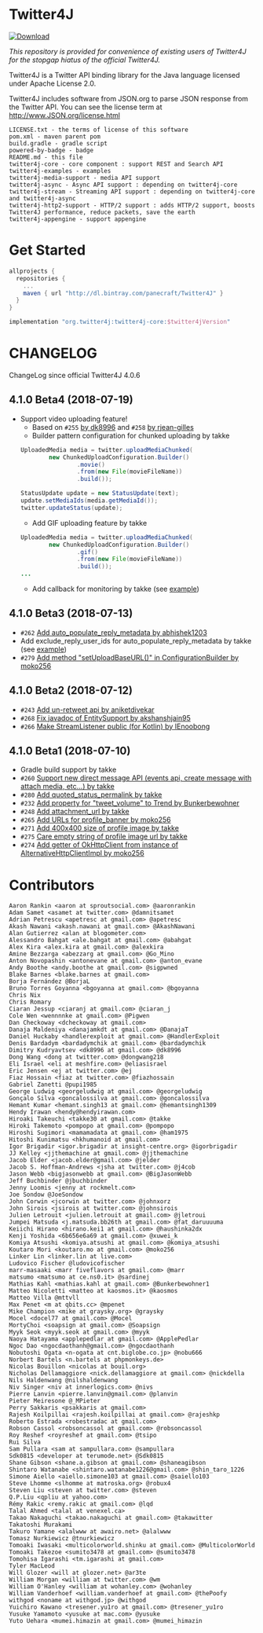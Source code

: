 Twitter4J
=========

[ ![Download](https://api.bintray.com/packages/panecraft/maven/Twitter4J/images/download.svg) ](https://bintray.com/panecraft/maven/Twitter4J/_latestVersion)

*This repository is provided for convenience of existing users of Twitter4J for the stopgap hiatus of the official Twitter4J.*


Twitter4J is a Twitter API binding library for the Java language licensed under Apache License 2.0.

Twitter4J includes software from JSON.org to parse JSON response from the Twitter API. You can see the license term at http://www.JSON.org/license.html



```
LICENSE.txt - the terms of license of this software
pom.xml - maven parent pom
build.gradle - gradle script
powered-by-badge - badge
README.md - this file
twitter4j-core - core component : support REST and Search API
twitter4j-examples - examples
twitter4j-media-support - media API support
twitter4j-async - Async API support : depending on twitter4j-core
twitter4j-stream - Streaming API support : depending on twitter4j-core and twitter4j-async
twitter4j-http2-support - HTTP/2 support : adds HTTP/2 support, boosts Twitter4J performance, reduce packets, save the earth
twitter4j-appengine - support appengine
```


Get Started
===========

```groovy
allprojects {
  repositories {
    ...
    maven { url "http://dl.bintray.com/panecraft/Twitter4J" }
  }
}
```

```groovy
implementation "org.twitter4j:twitter4j-core:$twitter4jVersion"
```

CHANGELOG
=========

ChangeLog since official Twitter4J 4.0.6

## 4.1.0 Beta4 (2018-07-19)
  - Support video uploading feature!
    * Based on ```#255``` [by dk8996](https://github.com/yusuke/twitter4j/pull/255) and ```#258``` [by rjean-gilles](https://github.com/yusuke/twitter4j/pull/258)
    * Builder pattern configuration for chunked uploading by takke
    ```java
    UploadedMedia media = twitter.uploadMediaChunked(
            new ChunkedUploadConfiguration.Builder()
                    .movie()
                    .from(new File(movieFileName))
                    .build());

    StatusUpdate update = new StatusUpdate(text);
    update.setMediaIds(media.getMediaId());
    twitter.updateStatus(update);
    ```
    * Add GIF uploading feature by takke
    ```java
    UploadedMedia media = twitter.uploadMediaChunked(
            new ChunkedUploadConfiguration.Builder()
                    .gif()
                    .from(new File(movieFileName))
                    .build());
    ...
    ```
    * Add callback for monitoring by takke (see [example](https://github.com/takke/twitter4j/blob/master/twitter4j-examples/src/main/java/twitter4j/examples/tweets/UploadMovie.java#L57))

## 4.1.0 Beta3 (2018-07-13)
  - ```#262``` [Add auto_populate_reply_metadata by abhishek1203](https://github.com/yusuke/twitter4j/pull/262)
  - Add exclude_reply_user_ids for auto_populate_reply_metadata by takke (see [example](https://github.com/takke/twitter4j/blob/master/twitter4j-examples/src/main/java/twitter4j/examples/tweets/ReplyStatus.java#L51-L53))
  - ```#279``` [Add method "setUploadBaseURL()" in ConfigurationBuilder by moko256](https://github.com/yusuke/twitter4j/pull/279)

## 4.1.0 Beta2 (2018-07-12)
  - ```#243``` [Add un-retweet api by aniketdivekar](https://github.com/yusuke/twitter4j/pull/243)
  - ```#268``` [Fix javadoc of EntitySupport by akshanshjain95](https://github.com/yusuke/twitter4j/pull/268)
  - ```#266``` [Make StreamListener public (for Kotlin) by IEnoobong](https://github.com/yusuke/twitter4j/pull/266)

## 4.1.0 Beta1 (2018-07-10)
  - Gradle build support by takke
  - ```#260``` [Support new direct message API (events api, create message with attach media, etc...) by takke](https://github.com/yusuke/twitter4j/pull/260)
  - ```#280``` [Add quoted_status_permalink by takke](https://github.com/yusuke/twitter4j/pull/280)
  - ```#232``` [Add property for &quot;tweet_volume&quot; to Trend by Bunkerbewohner ](https://github.com/yusuke/twitter4j/pull/232)
  - ```#248``` [Add attachment_url by takke](https://github.com/yusuke/twitter4j/pull/248)
  - ```#265``` [Add URLs for profile_banner by moko256](https://github.com/yusuke/twitter4j/pull/265)
  - ```#271``` [Add 400x400 size of profile image by takke](https://github.com/yusuke/twitter4j/pull/271)
  - ```#275``` [Care empty string of profile image url by takke](https://github.com/yusuke/twitter4j/pull/275)
  - ```#274``` [Add getter of OkHttpClient from instance of AlternativeHttpClientImpl by moko256](https://github.com/yusuke/twitter4j/pull/274)


Contributors
============

```
Aaron Rankin <aaron at sproutsocial.com> @aaronrankin
Adam Samet <asamet at twitter.com> @damnitsamet
Adrian Petrescu <apetresc at gmail.com> @apetresc
Akash Nawani <akash.nawani at gmail.com> @AkashNawani
Alan Gutierrez <alan at blogometer.com>
Alessandro Bahgat <ale.bahgat at gmail.com> @abahgat
Alex Kira <alex.kira at gmail.com> @alexkira
Amine Bezzarga <abezzarg at gmail.com> @Go_Mino
Anton Novopashin <antonevane at gmail.com> @anton_evane
Andy Boothe <andy.boothe at gmail.com> @sigpwned
Blake Barnes <blake.barnes at gmail.com>
Borja Fernández @BorjaL
Bruno Torres Goyanna <bgoyanna at gmail.com> @bgoyanna
Chris Nix
Chris Romary
Ciaran Jessup <ciaranj at gmail.com> @ciaran_j
Cole Wen <wennnnke at gmail.com> @Pigwen
Dan Checkoway <dcheckoway at gmail.com>
Danaja Maldeniya <danajamkdt at gmail.com> @DanajaT
Daniel Huckaby <handlerexploit at gmail.com> @HandlerExploit
Denis Bardadym <bardadymchik at gmail.com> @bardadymchik
Dimitry Kudryavtsev <dk8996 at gmail.com> @dk8996
Dong Wang <dong at twitter.com> @dongwang218
Eli Israel <eli at meshfire.com> @eliasisrael
Eric Jensen <ej at twitter.com> @ej
Fiaz Hossain <fiaz at twitter.com> @fiazhossain
Gabriel Zanetti @pupi1985
George Ludwig <georgeludwig at gmail.com> @georgeludwig
Gonçalo Silva <goncalossilva at gmail.com> @goncalossilva
Hemant Kumar <hemant.singh13 at gmail.com> @hemantsingh1309
Hendy Irawan <hendy@hendyirawan.com>
Hiroaki Takeuchi <takke30 at gmail.com> @takke
Hiroki Takemoto <pompopo at gmail.com> @pompopo
Hiroshi Sugimori <mamamadata at gmail.com> @ham1975
Hitoshi Kunimatsu <hkhumanoid at gmail.com>
Igor Brigadir <igor.brigadir at insight-centre.org> @igorbrigadir
JJ Kelley <jjthemachine at gmail.com> @jjthemachine
Jacob Elder <jacob.elder@gmail.com> @jelder
Jacob S. Hoffman-Andrews <jsha at twitter.com> @j4cob
Jason Webb <bigjasonwebb at gmail.com> @BigJasonWebb
Jeff Buchbinder @jbuchbinder
Jenny Loomis <jenny at rockmelt.com>
Joe Sondow @JoeSondow
John Corwin <jcorwin at twitter.com> @johnxorz
John Sirois <jsirois at twitter.com> @johnsirois
Julien Letrouit <julien.letrouit at gmail.com> @jletroui
Jumpei Matsuda <j.matsuda.bb26th at gmail.com> @fat_daruuuuma
Keiichi Hirano <hirano.kei1 at gmail.com> @haushinka2dx
Kenji Yoshida <6b656e6a69 at gmail.com> @xuwei_k
Komiya Atsushi <komiya.atsushi at gmail.com> @komiya_atsushi
Koutaro Mori <koutaro.mo at gmail.com> @moko256
Linker Lin <linker.lin at live.com>
Ludovico Fischer @ludovicofischer
marr-masaaki <marr fiveflavors at gmail.com> @marr
matsumo <matsumo at ce.ns0.it> @sardinej
Mathias Kahl <mathias.kahl at gmail.com> @Bunkerbewohner1
Matteo Nicoletti <matteo at kaosmos.it> @kaosmos
Matteo Villa @mttvll
Max Penet <m at qbits.cc> @mpenet
Mike Champion <mike at graysky.org> @graysky
Mocel <docel77 at gmail.com> @Mocel
MortyChoi <soapsign at gmail.com> @Soapsign
Myyk Seok <myyk.seok at gmail.com> @myyk
Naoya Hatayama <applepedlar at gmail.com> @ApplePedlar
Ngoc Dao <ngocdaothanh@gmail.com> @ngocdaothanh
Nobutoshi Ogata <n-ogata at cnt.biglobe.co.jp> @nobu666
Norbert Bartels <n.bartels at phpmonkeys.de>
Nicolas Bouillon <nicolas at bouil.org>
Nicholas Dellamaggiore <nick.dellamaggiore at gmail.com> @nickdella
Nils Haldenwang @nilshaldenwang
Niv Singer <niv at innerlogics.com> @nivs
Pierre Lanvin <pierre.lanvin@gmail.com> @planvin
Pieter Meiresone @_MPieter
Perry Sakkaris <psakkaris at gmail.com>
Rajesh Koilpillai <rajesh.koilpillai at gmail.com> @rajeshkp
Roberto Estrada <robestradac at gmail.com>
Robson Cassol <robsoncassol at gmail.com> @robsoncassol
Roy Reshef <royreshef at gmail.com> @tsipo
Rui Silva
Sam Pullara <sam at sampullara.com> @sampullara
Sdk0815 <developer at terumode.net> @Sdk0815
Shane Gibson <shane.a.gibson at gmail.com> @shaneagibson
Shintaro Watanabe <shintaro.watanabe1226@gmail.com> @shin_taro_1226
Simone Aiello <aiello.simone103 at gmail.com> @saiello103
Steve Lhomme <slhomme at matroska.org> @robux4
Steven Liu <steven at twitter.com> @steven
Q.P.Liu <qpliu at yahoo.com>
Rémy Rakic <remy.rakic at gmail.com> @lqd
Talal Ahmed <talal at venexel.ca>
Takao Nakaguchi <takao.nakaguchi at gmail.com> @takawitter
Takatoshi Murakami
Takuro Yamane <alalwww at awairo.net> @alalwww
Tomasz Nurkiewicz @tnurkiewicz
Tomoaki Iwasaki <multicolorworld.shinku at gmail.com> @MulticolorWorld
Tomoaki Takezoe <sumito3478 at gmail.com> @sumito3478
Tomohisa Igarashi <tm.igarashi at gmail.com>
Tyler MacLeod
Will Glozer <will at glozer.net> @ar3te
William Morgan <william at twitter.com> @wm
William O'Hanley <william at wohanley.com> @wohanley
William Vanderhoef <william.vanderhoef at gmail.com> @thePoofy
withgod <noname at withgod.jp> @withgod
Yuichiro Kawano <tresener.yu1ro at gmail.com> @tresener_yu1ro
Yusuke Yamamoto <yusuke at mac.com> @yusuke
Yuto Uehara <mumei.himazin at gmail.com> @mumei_himazin
```